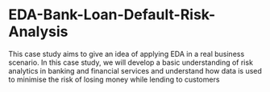 # EDA-Bank-Loan-Default-Risk-Analysis
This case study aims to give an idea of applying EDA in a real business scenario. In this case study, we will develop a basic understanding of risk analytics in banking and financial services and understand how data is used to minimise the risk of losing money while lending to customers
